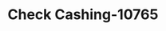 ---
f_zip-code: 20745
f_state-code: MD
title: Check Cashing-10765
f_phone: 301-505-7237
f_city-only: Oxon Hill
f_address: 803 Southern Ave Oxon Hill
f_location-unique-id: '10765'
slug: check-cashing-10765
updated-on: '2024-05-30T13:46:58.046Z'
created-on: '2024-05-30T13:36:59.803Z'
published-on: '2024-05-30T13:54:32.469Z'
f_city-state: cms/city/oxon-hill-md.md
f_company: cms/company/check-cashing.md
f_state: cms/state/maryland.md
layout: '[payday-loan].html'
tags: payday-loan
---
